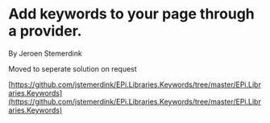 ﻿# Add keywords to your page through a provider.

By Jeroen Stemerdink

Moved to seperate solution on request

[https://github.com/jstemerdink/EPi.Libraries.Keywords/tree/master/EPi.Libraries.Keywords](https://github.com/jstemerdink/EPi.Libraries.Keywords/tree/master/EPi.Libraries.Keywords)
